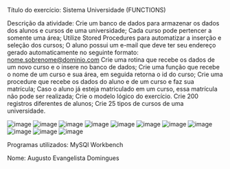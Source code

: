 Título do exercício: Sistema Universidade (FUNCTIONS)

Descrição da atividade: Crie um banco de dados para armazenar os dados dos alunos e cursos de uma universidade;
Cada curso pode pertencer a somente uma área;
Utilize Stored Procedures para automatizar a inserção e seleção dos cursos;
O aluno possui um e-mail que deve ter seu endereço gerado automaticamente no seguinte formato: nome.sobrenome@dominio.com
Crie uma rotina que recebe os dados de um novo curso e o insere no banco de dados;
Crie uma função que recebe o nome de um curso e sua área, em seguida retorna o id do curso;
Crie uma procedure que recebe os dados do aluno e de um curso e faz sua matrícula;
Caso o aluno já esteja matriculado em um curso, essa matrícula não pode ser realizada;
Crie o modelo lógico do exercício.
Crie 200 registros diferentes de alunos;
Crie 25 tipos de cursos de uma universidade.

![image](https://github.com/AugustoEvangelista/Sistema-Universidade-FUNCTIONS-/assets/169067689/45bcc8b2-0e4f-4b49-ae05-8af6dbbea0ff)
![image](https://github.com/AugustoEvangelista/Sistema-Universidade-FUNCTIONS-/assets/169067689/70847712-609f-4f65-b2a9-70d627191072)
![image](https://github.com/AugustoEvangelista/Sistema-Universidade-FUNCTIONS-/assets/169067689/462b61f9-6361-42f4-9763-1424c5f036ac)
![image](https://github.com/AugustoEvangelista/Sistema-Universidade-FUNCTIONS-/assets/169067689/297b87dd-7c13-4095-83f4-e5ddad419135)
![image](https://github.com/AugustoEvangelista/Sistema-Universidade-FUNCTIONS-/assets/169067689/05cecb92-9938-4ee9-87b5-00457eb7be91)
![image](https://github.com/AugustoEvangelista/Sistema-Universidade-FUNCTIONS-/assets/169067689/3514a98f-aaea-4255-9b2a-b23a8ff5d9d5)
![image](https://github.com/AugustoEvangelista/Sistema-Universidade-FUNCTIONS-/assets/169067689/afcd8af1-cc5b-4b4c-b6bd-d7984cc0a6ee)
![image](https://github.com/AugustoEvangelista/Sistema-Universidade-FUNCTIONS-/assets/169067689/4627f445-e071-4c56-a5d5-2b543d324d23)
![image](https://github.com/AugustoEvangelista/Sistema-Universidade-FUNCTIONS-/assets/169067689/6e4c51f6-d274-43e3-a5fc-f08e8caad3fa)
![image](https://github.com/AugustoEvangelista/Sistema-Universidade-FUNCTIONS-/assets/169067689/50707c9b-7d95-44a7-8f58-9bbaa26ef35d)
![image](https://github.com/AugustoEvangelista/Sistema-Universidade-FUNCTIONS-/assets/169067689/72b81d04-f7a3-4c50-bf14-2ef1d4085686)

Programas utilizados: MySQl Workbench

Nome: Augusto Evangelista Domingues
